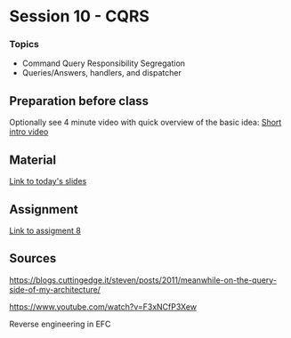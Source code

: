 # Session 10 - CQRS

### Topics
* Command Query Responsibility Segregation
* Queries/Answers, handlers, and dispatcher


## Preparation before class

Optionally see 4 minute video with quick overview of the basic idea: [Short intro video](https://www.youtube.com/watch?v=cqNGAo-9pUE)

## Material

[Link to today's slides](https://viaucdk-my.sharepoint.com/:p:/g/personal/trmo_viauc_dk/Ef7oKyBh9GREpP70LKVeTtQBHepscWFhqTahuzKgBVx2iA?e=UWHNcT)

## Assignment 
[Link to assigment 8]()

## Sources

https://blogs.cuttingedge.it/steven/posts/2011/meanwhile-on-the-query-side-of-my-architecture/

https://www.youtube.com/watch?v=F3xNCfP3Xew


Reverse engineering in EFC
